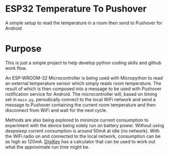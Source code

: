 # ESP32 Temperature To Pushover

A simple setup to read the temperature in a room then send to Pushover for Android

# Purpose

This is just a simple project to help develop python coding skills and github work flow.

An ESP-WROOM-32 Microcontroller is being used with Micropython to read an external temperature sensor which simply reads room temperature. The result of which is then composed into a message to be used with Pushover notification service for Android. The microcontroller will, based on timing set in `main.py`, periodically connect to the local WiFi network and send a message to Pushover containing the current room temperature and then disconnect from WiFi and wait for the next cycle.

Methods are also being explored to minimize current consumption to experiment with the device being solely run on battery power. Without using _deepsleep_ current consumption is around 50mA at idle (no network). With the WiFi radio on and connected to the local network, consumption can be as high as 120mA. [DigiKey](https://www.digikey.ch/en/resources/conversion-calculators/conversion-calculator-battery-life) has a calculator that can be used to work out what the approximate run time might be.
